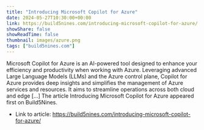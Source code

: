 ```yaml
---
title: "Introducing Microsoft Copilot for Azure"
date: 2024-05-27T10:30:00+00:00
link: https://build5nines.com/introducing-microsoft-copilot-for-azure/
showShare: false
showReadTime: false
thumbnail: images/azure.png
tags: ["build5nines.com"]
---
```

Microsoft Copilot for Azure is an AI-powered tool designed to enhance your efficiency and productivity when working with Azure. Leveraging advanced Large Language Models (LLMs) and the Azure control plane, Copilot for Azure provides deep insights and simplifies the management of Azure services and resources. It aims to streamline operations across both cloud and edge […]
The article Introducing Microsoft Copilot for Azure appeared first on Build5Nines.

- Link to article: https://build5nines.com/introducing-microsoft-copilot-for-azure/